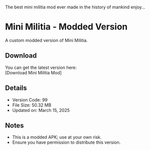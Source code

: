 The best mini militia mod ever made in the history of mankind
enjoy...
# Mini Militia - Modded Version

A custom modded version of Mini Militia.

## Download
You can get the latest version here:  
[Download Mini Militia Mod]

## Details
- Version Code: 99
- File Size: 50.32 MB
- Updated on: March 15, 2025

## Notes
- This is a modded APK; use at your own risk.
- Ensure you have permission to distribute this version.
